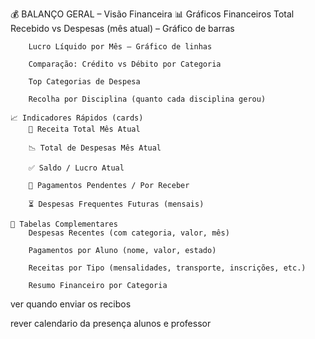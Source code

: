 💰 BALANÇO GERAL – Visão Financeira
    📊 Gráficos Financeiros
        Total Recebido vs Despesas (mês atual) – Gráfico de barras

        Lucro Líquido por Mês – Gráfico de linhas

        Comparação: Crédito vs Débito por Categoria

        Top Categorias de Despesa

        Recolha por Disciplina (quanto cada disciplina gerou)

    📈 Indicadores Rápidos (cards)
        💸 Receita Total Mês Atual

        📉 Total de Despesas Mês Atual

        ✅ Saldo / Lucro Atual

        🧾 Pagamentos Pendentes / Por Receber

        ⏳ Despesas Frequentes Futuras (mensais)

    📑 Tabelas Complementares
        Despesas Recentes (com categoria, valor, mês)

        Pagamentos por Aluno (nome, valor, estado)

        Receitas por Tipo (mensalidades, transporte, inscrições, etc.)

        Resumo Financeiro por Categoria

ver quando enviar os recibos

rever calendario da presença alunos e professor